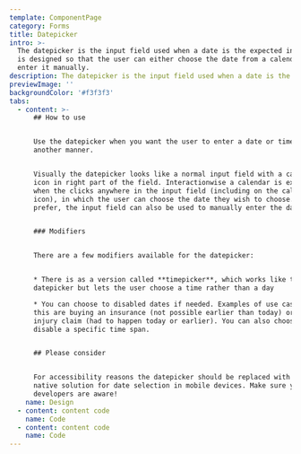 ```yaml
---
template: ComponentPage
category: Forms
title: Datepicker
intro: >-
  The datepicker is the input field used when a date is the expected input. It
  is designed so that the user can either choose the date from a calendar or
  enter it manually.
description: The datepicker is the input field used when a date is the expected input.
previewImage: ''
backgroundColor: '#f3f3f3'
tabs:
  - content: >-
      ## How to use


      Use the datepicker when you want the user to enter a date or time in
      another manner.


      Visually the datepicker looks like a normal input field with a calendar
      icon in right part of the field. Interactionwise a calendar is expanded
      when the clicks anywhere in the input field (including on the calendar
      icon), in which the user can choose the date they wish to choose. If they
      prefer, the input field can also be used to manually enter the date.


      ### Modifiers


      There are a few modifiers available for the datepicker:


      * There is as a version called **timepicker**, which works like the
      datepicker but lets the user choose a time rather than a day

      * You can choose to disabled dates if needed. Examples of use case for
      this are buying an insurance (not possible earlier than today) or doing an
      injury claim (had to happen today or earlier). You can also choose to
      disable a specific time span.


      ## Please consider


      For accessibility reasons the datepicker should be replaced with the
      native solution for date selection in mobile devices. Make sure your
      developers are aware!
    name: Design
  - content: content code
    name: Code
  - content: content code
    name: Code
---
```


